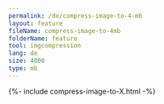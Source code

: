 ```yaml
---
permalink: /de/compress-image-to-4-mb
layout: feature
fileName: compress-image-to-4mb
folderName: feature
tool: imgcompression
lang: de
size: 4000
type: mb
---
```


{%- include compress-image-to-X.html -%}
